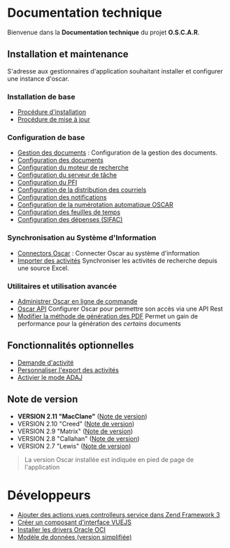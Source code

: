 # Documentation technique

Bienvenue dans la **Documentation technique** du projet **O.S.C.A.R**.


## Installation et maintenance

S'adresse aux gestionnaires d'application souhaitant installer et configurer une instance d'oscar.

### Installation de base

 - [Procédure d'installation](install-prod.md)
 - [Procédure de mise à jour](update.md)

### Configuration de base
 - [Gestion des documents](config-documents.md) : Configuration de la gestion des documents.
 - [Configuration des documents](config-documents.md)
 - [Configuration du moteur de recherche](config-elasticsearch.md)
 - [Configuration du serveur de tâche](config-gearman.md)
 - [Configuration du PFI](config-pfi.md)
 - [Configuration de la distribution des courriels](config-mailer.md)
 - [Configuration des notifications](config-notifications.md)
 - [Configuration de la numérotation automatique OSCAR](config-numerotation.md)
 - [Configuration des feuilles de temps](timesheet.md)
 - [Configuration des dépenses (SIFAC)](config-sifac.md)

### Synchronisation au Système d'Information
 - [Connectors Oscar](connectors.md) : Connecter Oscar au système d'information
 - [Importer des activités](activity-import.md) Synchroniser les activités de recherche depuis une source Excel.

### Utilitaires et utilisation avancée
 - [Administrer Oscar en ligne de commande](oscar-commands.md)
 - [Oscar API](config-api.md) Configurer Oscar pour permettre son accès via une API Rest
 - [Modifier la méthode de génération des PDF](../config-docpdf.md) Permet un gain de performance pour la génération des *certains* documents

## Fonctionnalités optionnelles

 - [Demande d'activité](activity-request.md)
 - [Personnaliser l'export des activités](activities-export.md)
 - [Activier le mode ADAJ](adaj.md)

## Note de version
  - **VERSION 2.11 "MacClane"** ([Note de version](versions/version-2.11.md))
  - VERSION 2.10 "Creed" ([Note de version](versions/version-2.10.md))
  - VERSION 2.9 "Matrix" ([Note de version](versions/version-2.9.md))
  - VERSION 2.8 "Callahan" ([Note de version](versions/version-2.8.md))
  - VERSION 2.7 "Lewis" ([Note de version](versions/version-2.7.md))

 > La version Oscar installée est indiquée en pied de page de l'application

# Développeurs

 - [Ajouter des actions,vues,controlleurs,service dans Zend Framework 3](devnote/mvc.md)
 - [Créer un composant d'interface VUEJS](devnote/vuejs.md)
 - [Installer les drivers Oracle OCI](install-oracle-pp.md)
 - [Modèle de données (version simplifiée)](images/oscar-database-simplified.png)
